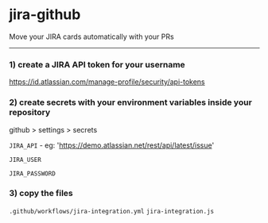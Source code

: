 # jira-github

Move your JIRA cards automatically with your PRs

-------

### 1) create a JIRA API token for your username

https://id.atlassian.com/manage-profile/security/api-tokens


### 2) create secrets with your environment variables  inside your repository

github > settings > secrets

`JIRA_API` - eg: 'https://demo.atlassian.net/rest/api/latest/issue'

`JIRA_USER`

`JIRA_PASSWORD`


### 3) copy the files

`.github/workflows/jira-integration.yml`
`jira-integration.js`
